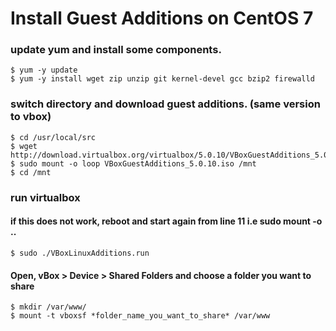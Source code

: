 Install Guest Additions on CentOS 7
===================================

### update yum and install some components. 
```
$ yum -y update
$ yum -y install wget zip unzip git kernel-devel gcc bzip2 firewalld
```

### switch directory and download guest additions. (same version to vbox)
```
$ cd /usr/local/src
$ wget http://download.virtualbox.org/virtualbox/5.0.10/VBoxGuestAdditions_5.0.10.iso
$ sudo mount -o loop VBoxGuestAdditions_5.0.10.iso /mnt
$ cd /mnt
```

### run virtualbox 
#### if this does not work, reboot and start again from line 11 i.e sudo mount -o ..
```
$ sudo ./VBoxLinuxAdditions.run 
```

#### Open, vBox > Device > Shared Folders and choose a folder you want to share
```
$ mkdir /var/www/
$ mount -t vboxsf *folder_name_you_want_to_share* /var/www
```

